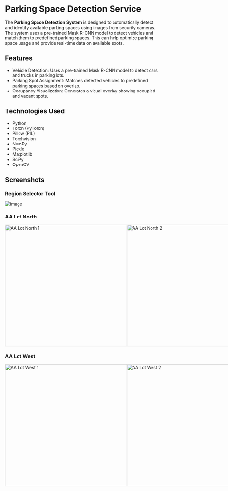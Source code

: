 # Parking Space Detection Service

The **Parking Space Detection System** is designed to automatically detect and identify available parking spaces using images from security cameras. The system uses a pre-trained Mask R-CNN model to detect vehicles and match them to predefined parking spaces. This can help optimize parking space usage and provide real-time data on available spots.

## Features
- Vehicle Detection: Uses a pre-trained Mask R-CNN model to detect cars and trucks in parking lots.
- Parking Spot Assignment: Matches detected vehicles to predefined parking spaces based on overlap.
- Occupancy Visualization: Generates a visual overlay showing occupied and vacant spots.

## Technologies Used
- Python
- Torch (PyTorch)
- Pillow (PIL)
- Torchvision
- NumPy
- Pickle
- Matplotlib
- SciPy
- OpenCV
  
## Screenshots

### Region Selector Tool
![image](https://github.com/user-attachments/assets/8904ab9c-c334-4a06-9e2e-5d91d0014fee)


### AA Lot North
<div style="display: flex; justify-content: space-between;">
  <img width="400" alt="AA Lot North 1" src="https://github.com/user-attachments/assets/d2e5a3bc-15eb-468f-a970-143003fbc2d3">
  <img width="400" alt="AA Lot North 2" src="https://github.com/user-attachments/assets/9770eb01-8c2a-44b6-8cff-8ef11985bcb5">
  <img width="400" alt="AA Lot North 3" src="https://github.com/user-attachments/assets/8955fc5f-be3a-41bc-99ac-18445fa21681">
</div>

### AA Lot West
<div style="display: flex; justify-content: space-between;">
  <img width="400" alt="AA Lot West 1" src="https://github.com/user-attachments/assets/ddd51a53-003c-4326-868b-5c336f5695e0">
  <img width="400" alt="AA Lot West 2" src="https://github.com/user-attachments/assets/6ed3c6b6-0309-4089-bcb5-35d57b944bb3">
  <img width="400" alt="AA Lot West 3" src="https://github.com/user-attachments/assets/f4e6365c-8c76-4b85-835e-66c34d9dd5a8">
</div>

